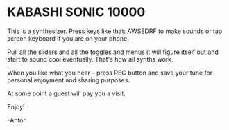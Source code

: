 # KABASHI SONIC 10000

This is a synthesizer. Press keys like that: AWSEDRF to make sounds or tap screen keyboard if you are on your phone.

Pull all the sliders and all the toggles and menus it will figure itself out and start to sound cool eventually. That's how all synths work.

When you like what you hear – press REC button and save your tune for personal enjoyment and sharing purposes.

At some point a guest will pay you a visit.

Enjoy!

-Anton
